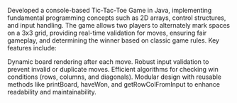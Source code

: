 Developed a console-based Tic-Tac-Toe Game in Java, implementing fundamental programming concepts such as 2D arrays, control structures, and input handling. The game allows two players to alternately mark spaces on a 3x3 grid, providing real-time validation for moves, ensuring fair gameplay, and determining the winner based on classic game rules. Key features include:

Dynamic board rendering after each move.
Robust input validation to prevent invalid or duplicate moves.
Efficient algorithms for checking win conditions (rows, columns, and diagonals).
Modular design with reusable methods like printBoard, haveWon, and getRowColFromInput to enhance readability and maintainability.
